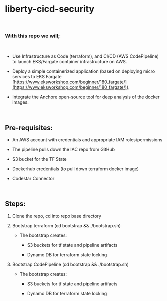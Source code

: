 liberty-cicd-security
=====================

 

### With this repo we will;

 

-   Use Infrastructure as Code (terraform), and CI/CD (AWS CodePipeline) to
    launch EKS/Fargate container infrastructure on AWS.

-   Deploy a simple containerized application (based on deploying micro services
    to EKS Fargate
    [https://www.eksworkshop.com/beginner/180_fargate/](https://www.eksworkshop.com/beginner/180_fargate/)).

-   Integrate the Anchore open-source tool for deep analysis of the docker
    images.

 

Pre-requisites:
---------------

-   An AWS account with credentials and appropriate IAM roles/permissions

-   The pipeline pulls down the IAC repo from GitHub

-   S3 bucket for the TF State

-   Dockerhub credentials (to pull down terraform docker image)

-   Codestar Connector

 

Steps:
------

1.  Clone the repo, cd into repo base directory

2.  Bootstrap terraform (cd bootstrap && ./bootstrap.sh)

    -   The bootstrap creates:

        -   S3 buckets for tf state and pipeline artifacts

        -   Dynamo DB for terraform state locking

3.  Bootstrap CodePipeline (cd bootstrap && ./bootstrap.sh)

    -   The bootstrap creates:

        -   S3 buckets for tf state and pipeline artifacts

        -   Dynamo DB for terraform state locking

 
